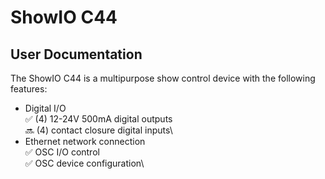 # ShowIO C44
## User Documentation

The ShowIO C44 is a multipurpose show control device with the following features:

* Digital I/O\
  ✅ (4) 12-24V 500mA digital outputs\
  🔜 (4) contact closure digital inputs\
* Ethernet network connection\
  ✅ OSC I/O control\
  ✅ OSC device configuration\
